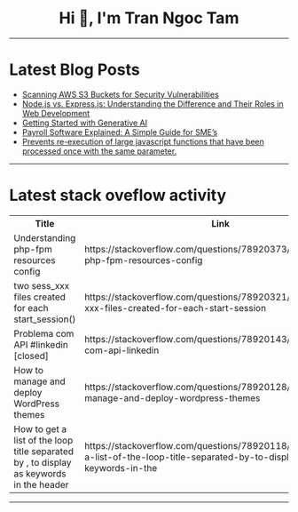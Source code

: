 <h1 align="center">Hi 👋, I'm Tran Ngoc Tam</h1>

---

# Latest Blog Posts 
<!-- BLOG-POST-LIST:START -->
- [Scanning AWS S3 Buckets for Security Vulnerabilities](https://dev.to/aviator_co/scanning-aws-s3-buckets-for-security-vulnerabilities-3ie5)
- [Node.js vs. Express.js: Understanding the Difference and Their Roles in Web Development](https://dev.to/david_tevzadze_/nodejs-vs-expressjs-understanding-the-difference-and-their-roles-in-web-development-5d29)
- [Getting Started with Generative AI](https://dev.to/prasad97/getting-started-with-generative-ai-26bf)
- [Payroll Software Explained: A Simple Guide for SME’s](https://dev.to/247hrm/payroll-software-explained-a-simple-guide-for-smes-2lbg)
- [Prevents re-execution of large javascript functions that have been processed once with the same parameter.](https://dev.to/ahmetilhn/prevents-re-execution-of-large-javascript-functions-that-have-been-processed-once-with-the-same-parameter-1ici)
<!-- BLOG-POST-LIST:END -->

---

# Latest stack oveflow activity
<table>
  <tr><th>Title</th><th>Link</th></tr>
  <!-- STACKOVERFLOW:START --><tr><td>Understanding php-fpm resources config</td><td>https://stackoverflow.com/questions/78920373/understanding-php-fpm-resources-config</td></tr><tr><td>two sess_xxx files created for each start_session&lpar;&rpar;</td><td>https://stackoverflow.com/questions/78920321/two-sess-xxx-files-created-for-each-start-session</td></tr><tr><td>Problema com API #linkedin [closed]</td><td>https://stackoverflow.com/questions/78920143/problema-com-api-linkedin</td></tr><tr><td>How to manage and deploy WordPress themes</td><td>https://stackoverflow.com/questions/78920128/how-to-manage-and-deploy-wordpress-themes</td></tr><tr><td>How to get a list of the loop title separated by , to display as keywords in the header</td><td>https://stackoverflow.com/questions/78920118/how-to-get-a-list-of-the-loop-title-separated-by-to-display-as-keywords-in-the</td></tr><!-- STACKOVERFLOW:END -->
</table>

---


